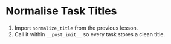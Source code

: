 # Normalise Task Titles

1. Import `normalize_title` from the previous lesson.
2. Call it within `__post_init__` so every task stores a clean title.
